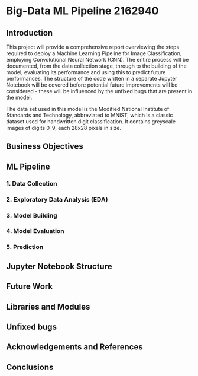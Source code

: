 # Big-Data ML Pipeline 2162940

## Introduction
This project will provide a comprehensive report overviewing the steps required to deploy a Machine Learning Pipeline for Image Classification, employing Convolutional Neural Network (CNN). The entire process will be documented, from the data collection stage, through to the building of the model, evaluating its performance and using this to predict future performances. The structure of the code written in a separate Jupyter Notebook will be covered before potential future improvements will be considered - these will be influenced by the unfixed bugs that are present in the model.

The data set used in this model is the Modified National Institute of Standards and Technology, abbreviated to MNIST, which is a classic dataset used for handwritten digit classification. It contains greyscale images of digits 0-9, each 28x28 pixels in size.

## Business Objectives

## ML Pipeline

### 1. Data Collection

### 2. Exploratory Data Analysis (EDA)

### 3. Model Building

### 4. Model Evaluation

### 5. Prediction

## Jupyter Notebook Structure

## Future Work

## Libraries and Modules

## Unfixed bugs

## Acknowledgements and References

## Conclusions
